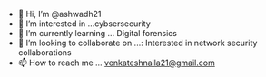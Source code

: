 - 👋 Hi, I’m @ashwadh21
- 👀 I’m interested in ...cybsersecurity
- 🌱 I’m currently learning ... Digital forensics
- 💞️ I’m looking to collaborate on ...: Interested in network security collaborations
- 📫 How to reach me ... venkateshnalla21@gmail.com

<!---
ashwadh21/ashwadh21 is a ✨ special ✨ repository because its `README.md` (this file) appears on your GitHub profile.
You can click the Preview link to take a look at your changes.
--->
